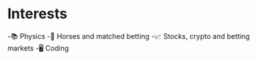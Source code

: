 # Interests

-📚 Physics 
-🐎 Horses and matched betting 
-📈 Stocks, crypto and betting markets 
-🖥 Coding
